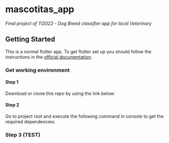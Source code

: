 # mascotitas_app

_Final project of TI2022 - Dog Breed classifier app for local Veterinary_

## Getting Started

This is a normal flutter app. To get flutter set up you should follow the instructions in the [official documentation](https://flutter.dev/docs/get-started/install).

### Get working environment

#### Step 1

Download or clone this repo by using the link below:

#### Step 2

Go to project root and execute the following command in console to get the required dependencies:

### Step 3 (TEST)

